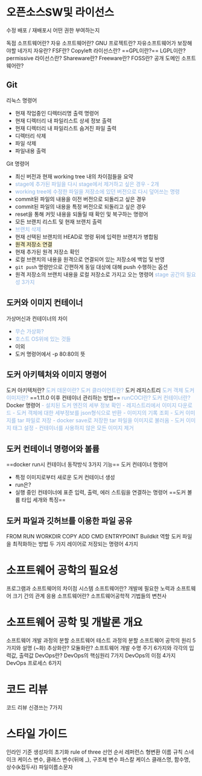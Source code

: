 # 오픈소스SW및 라이선스

수정 배포 / 재배포시 어떤 권한 부여하는지

독점 소프트웨어란?
자유 소프트웨어란?
GNU 프로젝트란?
자유소프트웨어가 보장해야할 네가지 자유란?
FSF란?
Copyleft 라이선스란?
==GPL이란?==
LGPL이란?
permissive 라이선스란?
Shareware란?
Freeware란?
FOSS란?
공개 도메인 소프트웨어란?
## Git
리눅스 명령어
- 현재 작업중인 디렉터리명 출력 명령어
- 현재 디렉터리 내 파일리스트 상세 정보 출력
- 현재 디렉터리 내 파일리스트 숨겨진 파일 출력
- 디렉터리 삭제
- 파일 삭제
- 파일내용 출력


Git 명령어
- 최신 버전과 현재 working tree 내의 차이점들을 요약
- <font color="#8db3e2">stage에 추가된 파일을 다시 stage에서 제거하고 싶은 경우 - 2개</font>
- <font color="#8db3e2">working tree에 수정한 파일을 저장소에 있던 버전으로 다시 덮어쓰는 명령</font>
-  commit된 파일의 내용을 이전 버전으로 되돌리고 싶은 경우
- commit된 파일의 내용을 특정 버전으로 되돌리고 싶은 경우
- reset을 통해 커밋 내용을 되돌릴 때 확인 및 복구하는 명령어
- 모든 브랜치 리스트 및 현재 브랜치 출력
- <font color="#8db3e2">브랜치 삭제</font>
- 현재 선택된 브랜치의 HEAD로 명령 뒤에 입력한 브랜치가 병합됨
- <span style="background:rgba(240, 200, 0, 0.2)">원격 저장소 연결</span>
- 현재 추가된 원격 저장소 확인
- 로컬 브랜치의 내용을 원격으로 연결되어 있는 저장소에 백업 및 반영
- `git push` 명령만으로 간편하게 동일 대상에 대해 push 수행하는 옵션
- 원격 저장소의 브랜치 내용을 로컬 저장소로 가지고 오는 명령어
<font color="#8db3e2">stage 공간의 필요성 3가지 </font>

## 도커와 이미지 컨테이너
가상머신과 컨테이너의 차이
- <font color="#8db3e2">무슨 가상화?</font>
- <font color="#8db3e2">호스트 OS위에 있는 것들</font>
- 이외
- 도커 명령어에서 -p 80:80의 뜻

## 도커 아키텍처와 이미지 명령어
도커 아키텍처란?
<font color="#8db3e2">도커 데몬이란?</font>
<font color="#8db3e2">도커 클라이언트란?</font>
도커 레지스트리
<font color="#8db3e2">도커 객체</font>
<font color="#8db3e2">도커 이미지란?</font>
==1.11.0 이후 컨테이너 관리하는 방법==
<font color="#8db3e2">runCOCI란?</font>
<font color="#8db3e2"><font color="#8db3e2"><font color="#8db3e2">도커 컨테이너란?</font></font></font>
Docker 명령어
<font color="#8db3e2">- 설치된 도커 엔진의 세부 정보 확인</font>
<font color="#8db3e2">- 레지스트리에서 이미지 다운로드 </font>
<font color="#8db3e2">- 도커 객체에 대한 세부정보를 json형식으로 반환</font>
<font color="#8db3e2">- 이미지의 기록 조회 </font>
<font color="#8db3e2">- 도커 이미지를 tar 파일로 저장 </font>
<font color="#8db3e2">- docker save로 저장한 tar 파일을 이미지로 불러옴</font>
<font color="#8db3e2">- 도커 이미지 태그 설정 </font>
<font color="#8db3e2">- 컨테이너를 사용하지 않은 모든 이미지 제거 </font>


## 도커 컨테이너 명령어와 볼륨
==docker run시 컨테이너 동작방식 3가지 기능==
도커 컨테이너 명령어
- 특정 이미지로부터 새로운 도커 컨테이너 생성
- run은?
- 실행 중인 컨테이너에 표준 입력, 출력, 에러 스트림을 연결하는 명령어
==도커 볼륨 타입 세개와 특징==

## 도커 파일과 깃허브를 이용한 파일 공유
FROM
RUN
WORKDIR
COPY
ADD
CMD
ENTRYPOINT
Buildkit 역할
도커 파일을 최적화하는 방법 두 가지
레이어로 저장되는 명령어 4가지

# 소프트웨어 공학의 필요성
프로그램과 소프트웨어의 차이점
시스템 소프트웨어란?
개발에 필요한 노력과 소프트웨어 크기 간의 관계
응용 소프트웨어란?
소프트웨어공학적 기법들의 변천사

# 소프트웨어 공학 및 개발론 개요
소프트웨어 개발 과정의 분할
소프트웨어 테스트 과정의 분할
소프트웨어 공학의 원리 5가지와 설명 (~화)
추상화란?
모듈화란?
소프트웨어 개발 수명 주기 6가지와 각각의 입력값, 출력값
DevOps란?
DevOps의 핵심원리 7가지
DevOps의 이점 4가지
DevOps 프로세스 6가지

# 코드 리뷰
코드 리뷰 신경쓰는 7가지

# 스타일 가이드
인라인 기준
생성자의 초기화
rule of three
선언 순서
레퍼런스
형변환
이름 규칙
스네이크 케이스
변수, 클래스 변수(뒤에 \_), 구조체 변수
파스칼 케이스
클래스명, 함수명, 상수(k접두사)
파일이름소문자 